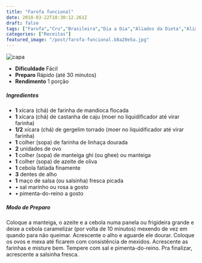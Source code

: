 ```yaml
---
title: "Farofa funcional"
date: 2018-03-22T18:30:12.261Z
draft: false
tags: ["Farofa","Cru","Brasileira","Dia a Dia","Aliados da Dieta","Alimentação","Alimentação saudável","Comes & Bebes","Dietas para emagrecer"]
categories: ["Receitas"]
featured_image: "/post/farofa-funcional.b8a20e5a.jpg"
---
```


![capa](/post/farofa-funcional.b8a20e5a.jpg)

*   **Dificuldade** Fácil
*   **Preparo** Rápido (até 30 minutos)
*   **Rendimento** 1 porção

##### Ingredientes

*   **1** xícara (chá) de farinha de mandioca flocada
*   **1** xícara (chá) de castanha de caju (moer no liquidificador até virar farinha)
*   **1/2** xícara (chá) de gergelim torrado (moer no liquidificador até virar farinha)
*   **1** colher (sopa) de farinha de linhaça dourada
*   **2** unidades de ovo
*   **1** colher (sopa) de manteiga ghi (ou ghee) ou manteiga
*   **1** colher (sopa) de azeite de oliva
*   **1** cebola fatiada finamente
*   **3** dentes de alho
*   **1** maço de salsa (ou salsinha) fresca picada
*   • sal marinho ou rosa a gosto
*   • pimenta-do-reino a gosto

##### Modo de Preparo

Coloque a manteiga, o azeite e a cebola numa panela ou frigideira grande e deixe a cebola caramelizar (por volta de 10 minutos) mexendo de vez em quando para não queimar. Acrescente o alho e aguarde ele dourar. Coloque os ovos e mexa até ficarem com consistência de mexidos. Acrescente as farinhas e misture bem. Tempere com sal e pimenta-do-reino. Pra finalizar, acrescente a salsinha fresca.
